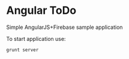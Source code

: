 Angular ToDo
============

Simple AngularJS+Firebase sample application

To start application use:
<pre><code>grunt server</code></pre>
